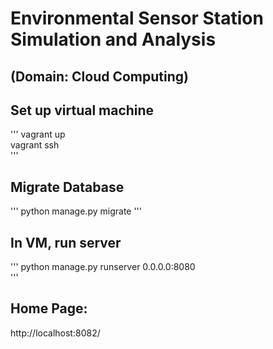 # Environmental Sensor Station Simulation and Analysis 
## (Domain: Cloud Computing)

## Set up virtual machine
 '''
 vagrant up  
 vagrant ssh  
 '''

 ## Migrate Database
 '''
 python manage.py migrate 
 '''

## In VM, run server
'''
 python manage.py runserver 0.0.0.0:8080  
 '''
## Home Page: 
http://localhost:8082/

  

